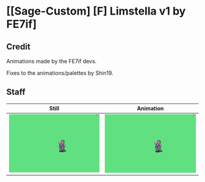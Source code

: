 # [\[Sage-Custom\] \[F\] Limstella v1 by FE7if]

## Credit

Animations made by the FE7if devs.

Fixes to the animations/palettes by Shin19.

## Staff

| Still | Animation |
| :---: | :-------: |
| ![Staff still](./Staff_000.png) | ![Staff animation](./Staff.gif) |
